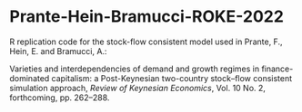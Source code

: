 # Prante-Hein-Bramucci-ROKE-2022
R replication code for the stock-flow consistent model used in Prante, F., Hein, E. and Bramucci, A.: 

Varieties and interdependencies of demand and growth regimes in finance-dominated capitalism: a Post-Keynesian two-country stock–flow consistent simulation approach, _Review of Keynesian Economics_, Vol. 10 No. 2, forthcoming, pp. 262–288.
